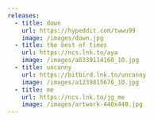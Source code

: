 ```yaml
---
releases:
  - title: down
    url: https://hypeddit.com/twwu99
    image: /images/down.jpg
  - title: the best of times
    url: https://ncs.lnk.to/aya
    image: /images/a0339114160_10.jpg
  - title: uncanny
    url: https://bitbird.lnk.to/uncanny
    image: /images/a1239815676_10.jpg
  - title: me
    url: https://ncs.lnk.to/jg_me
    image: /images/artwork-440x440.jpg
---
```

